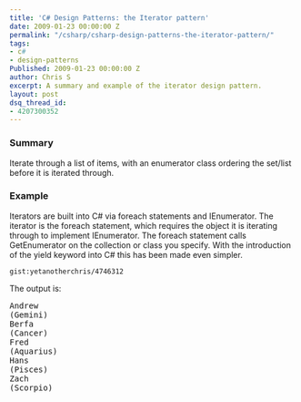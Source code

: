 ```yaml
---
title: 'C# Design Patterns: the Iterator pattern'
date: 2009-01-23 00:00:00 Z
permalink: "/csharp/csharp-design-patterns-the-iterator-pattern/"
tags:
- c#
- design-patterns
Published: 2009-01-23 00:00:00 Z
author: Chris S
excerpt: A summary and example of the iterator design pattern.
layout: post
dsq_thread_id:
- 4207300352
---
```


### Summary

Iterate through a list of items, with an enumerator class ordering the set/list before it is iterated through. 

<!--more-->

### Example

Iterators are built into C# via foreach statements and IEnumerator. The iterator is the foreach statement, which requires the object it is iterating through to implement IEnumerator. The foreach statement calls GetEnumerator on the collection or class you specify. With the introduction of the yield keyword into C# this has been made even simpler.

`gist:yetanotherchris/4746312`

The output is:

<pre>Andrew
(Gemini)
Berfa
(Cancer)
Fred
(Aquarius)
Hans
(Pisces)
Zach
(Scorpio)
</pre>